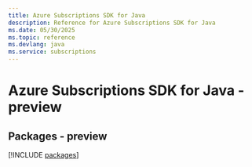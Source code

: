 ```yaml
---
title: Azure Subscriptions SDK for Java
description: Reference for Azure Subscriptions SDK for Java
ms.date: 05/30/2025
ms.topic: reference
ms.devlang: java
ms.service: subscriptions
---
```

# Azure Subscriptions SDK for Java - preview
## Packages - preview
[!INCLUDE [packages](subscriptions-index.md)]